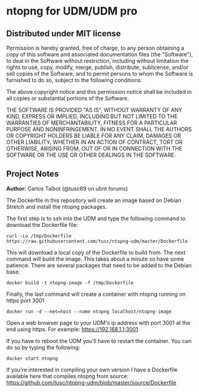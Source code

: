 # ntopng for UDM/UDM pro

## Distributed under MIT license

Permission is hereby granted, free of charge, to any person obtaining a copy of this software and associated documentation files (the "Software"), to deal in the Software without restriction, including without limitation the rights to use, copy, modify, merge, publish, distribute, sublicense, and/or sell copies of the Software, and to permit persons to whom the Software is furnished to do so, subject to the following conditions:

The above copyright notice and this permission notice shall be included in all copies or substantial portions of the Software.

THE SOFTWARE IS PROVIDED "AS IS", WITHOUT WARRANTY OF ANY KIND, EXPRESS OR IMPLIED, INCLUDING BUT NOT LIMITED TO THE WARRANTIES OF MERCHANTABILITY, FITNESS FOR A PARTICULAR PURPOSE AND NONINFRINGEMENT. IN NO EVENT SHALL THE AUTHORS OR COPYRIGHT HOLDERS BE LIABLE FOR ANY CLAIM, DAMAGES OR OTHER LIABILITY, WHETHER IN AN ACTION OF CONTRACT, TORT OR OTHERWISE, ARISING FROM, OUT OF OR IN CONNECTION WITH THE SOFTWARE OR THE USE OR OTHER DEALINGS IN THE SOFTWARE.

## Project Notes
**Author:** Carlos Talbot (@tusc69 on ubnt forums)

The Dockerfile in this repository will create an image based on Debian Stretch and install the ntopng packages.

The first step is to ssh into the UDM and type the following command to download the Dockerfile file:

```
curl -Lo /tmp/Dockerfile https://raw.githubusercontent.com/tusc/ntopng-udm/master/Dockerfile
```
This will download a local copy of the Dockerfile to build from. The next command will build the image. This takes about a minute so have some patience. There are several packages
that need to be added to the Debian base.

```
docker build -t ntopng-image -f /tmp/Dockerfile
```

Finally, the last command will create a container with ntopng running on https port 3001

```
docker run -d --net=host --name ntopng localhost/ntopng-image
````
Open a web browser page to your UDM's ip address with port 3001 at the end using https. For example: https://192.168.1.1:3001


If you have to reboot the UDM you'll have to restart the container. You can do so by typing the following:

```
docker start ntopng
```

If you're interested in compiling your own version I have a Dockerfile available here that compiles ntopng from source: https://github.com/tusc/ntopng-udm/blob/master/source/Dockerfile

